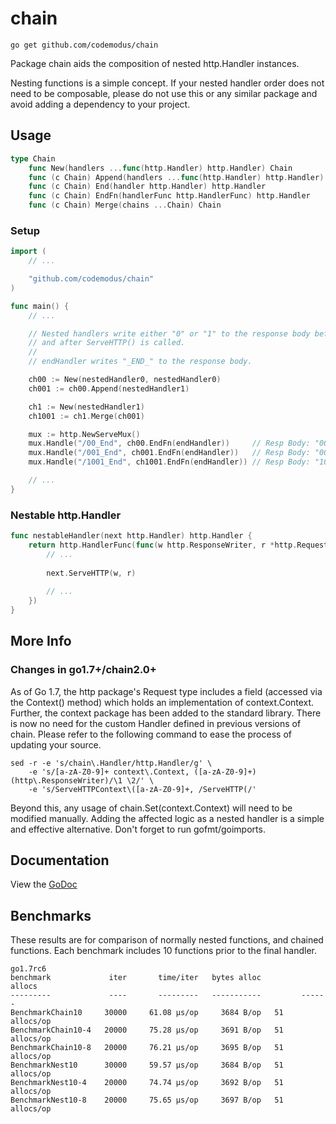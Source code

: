 # chain

    go get github.com/codemodus/chain

Package chain aids the composition of nested http.Handler instances.

Nesting functions is a simple concept.  If your nested handler order does not 
need to be composable, please do not use this or any similar package and avoid 
adding a dependency to your project.

## Usage

```go
type Chain
    func New(handlers ...func(http.Handler) http.Handler) Chain
    func (c Chain) Append(handlers ...func(http.Handler) http.Handler) Chain
    func (c Chain) End(handler http.Handler) http.Handler
    func (c Chain) EndFn(handlerFunc http.HandlerFunc) http.Handler
    func (c Chain) Merge(chains ...Chain) Chain
```

### Setup

```go
import (
    // ...

    "github.com/codemodus/chain"
)

func main() {
    // ...

  	// Nested handlers write either "0" or "1" to the response body before
	// and after ServeHTTP() is called.
	//
	// endHandler writes "_END_" to the response body.

	ch00 := New(nestedHandler0, nestedHandler0)
	ch001 := ch00.Append(nestedHandler1)

	ch1 := New(nestedHandler1)
	ch1001 := ch1.Merge(ch001)

	mux := http.NewServeMux()
	mux.Handle("/00_End", ch00.EndFn(endHandler))     // Resp Body: "00_END_00"
	mux.Handle("/001_End", ch001.EndFn(endHandler))   // Resp Body: "001_END_100"
	mux.Handle("/1001_End", ch1001.EndFn(endHandler)) // Resp Body: "1001_END_1001"

    // ...
}
```

### Nestable http.Handler

```go
func nestableHandler(next http.Handler) http.Handler {
    return http.HandlerFunc(func(w http.ResponseWriter, r *http.Request) {
        // ...
        
        next.ServeHTTP(w, r)
    	
        // ...
    })
}
```

## More Info

### Changes in go1.7+/chain2.0+

As of Go 1.7, the http package's Request type includes a field (accessed via 
the Context() method) which holds an implementation of context.Context. Further, 
the context package has been added to the standard library. There is now no need 
for the custom Handler defined in previous versions of chain. Please refer to 
the following command to ease the process of updating your source.

    sed -r -e 's/chain\.Handler/http.Handler/g' \
        -e 's/[a-zA-Z0-9]+ context\.Context, ([a-zA-Z0-9]+) (http\.ResponseWriter)/\1 \2/' \
        -e 's/ServeHTTPContext\([a-zA-Z0-9]+, /ServeHTTP(/'

Beyond this, any usage of chain.Set(context.Context) will need to be modified
manually. Adding the affected logic as a nested handler is a simple and 
effective alternative. Don't forget to run gofmt/goimports.

## Documentation

View the [GoDoc](http://godoc.org/github.com/codemodus/chain)

## Benchmarks

These results are for comparison of normally nested functions, and chained 
functions.  Each benchmark includes 10 functions prior to the final handler.

    go1.7rc6
    benchmark             iter       time/iter   bytes alloc         allocs
    ---------             ----       ---------   -----------         ------
    BenchmarkChain10     30000     61.08 μs/op     3684 B/op   51 allocs/op
    BenchmarkChain10-4   20000     75.28 μs/op     3691 B/op   51 allocs/op
    BenchmarkChain10-8   20000     76.21 μs/op     3695 B/op   51 allocs/op
    BenchmarkNest10      30000     59.57 μs/op     3684 B/op   51 allocs/op
    BenchmarkNest10-4    20000     74.74 μs/op     3692 B/op   51 allocs/op
    BenchmarkNest10-8    20000     75.65 μs/op     3697 B/op   51 allocs/op
